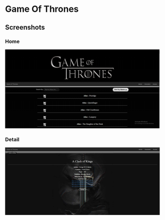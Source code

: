 # Game Of Thrones

## Screenshots



### Home

![Alt text](https://github.com/laffingDragons/Screenshots/blob/master/31.PNG?raw=true "Title")

### Detail

![Alt text](https://github.com/laffingDragons/Screenshots/blob/master/32.PNG?raw=true "Title")

